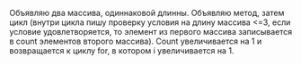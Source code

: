 Объявляю два массива, одиннаковой длинны. Объявляю метод, затем цикл (внутри цикла пишу проверку условия на длину массива <=3, если условие удовлетворяется, то элемент из первого массива записывается в count элементов второго массива). Count увеличивается на 1 и возвращается к циклу for, в котором i увеличивается на 1.
